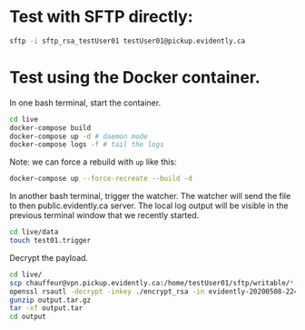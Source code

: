 # Test with SFTP directly:

```bash
sftp -i sftp_rsa_testUser01 testUser01@pickup.evidently.ca
```

# Test using the Docker container.

In one bash terminal, start the container.

```bash
cd live
docker-compose build
docker-compose up -d # daemon mode
docker-compose logs -f # tail the logs
```

Note: we can force a rebuild with `up` like this:

```bash
docker-compose up --force-recreate --build -d
```

In another bash terminal, trigger the watcher. The watcher will send the file to
then public.evidently.ca server. The local log output will be visible in the
previous terminal window that we recently started.

```bash
cd live/data
touch test01.trigger
```

Decrypt the payload.

```bash
cd live/
scp chauffeur@vpn.pickup.evidently.ca:/home/testUser01/sftp/writable/*.enc .
openssl rsautl -decrypt -inkey ./encrypt_rsa -in evidently-20200508-224231.tar.gz.enc -out output.tar.gz
gunzip output.tar.gz
tar -xf output.tar
cd output
```
